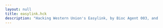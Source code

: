 ```yaml
---
layout: null
title: easylink.hck
description: "Hacking Western Union's Easylink, by Bioc Agent 003, and Tuc"
---
```

